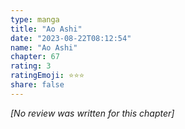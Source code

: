 ```yaml
---
type: manga
title: "Ao Ashi"
date: "2023-08-22T08:12:54"
name: "Ao Ashi"
chapter: 67
rating: 3
ratingEmoji: ⭐️⭐️⭐️
share: false
---
```


*[No review was written for this chapter]*
